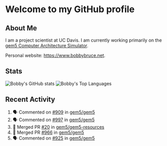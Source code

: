 # Welcome to my GitHub profile

## About Me

I am a project scientist at UC Davis. I am currently working primarily on the [gem5 Computer Architecture Simulator](https://github.com/gem5).

Personal website: <https://www.bobbybruce.net>.

## Stats

![Bobby's GitHub stats](https://github-readme-stats.vercel.app/api?username=bobbyrbruce&show_icons=true&theme=responsive&include_all_commits=true&count_private=true&show=reviews&disable_animations=true)
![Bobby's Top Languages ](https://github-readme-stats.vercel.app/api/top-langs/?username=bobbyrbruce&layout=compact&theme=responsive&count_private=true&langs_count=10&disable_animations=true)

## Recent Activity

<!--START_SECTION:activity-->
1. 🗣 Commented on [#909](https://github.com/gem5/gem5/issues/909#issuecomment-2048299780) in [gem5/gem5](https://github.com/gem5/gem5)
2. 🗣 Commented on [#997](https://github.com/gem5/gem5/issues/997#issuecomment-2043801643) in [gem5/gem5](https://github.com/gem5/gem5)
3. 🎉 Merged PR [#20](https://github.com/gem5/gem5-resources/pull/20) in [gem5/gem5-resources](https://github.com/gem5/gem5-resources)
4. 🎉 Merged PR [#966](https://github.com/gem5/gem5/pull/966) in [gem5/gem5](https://github.com/gem5/gem5)
5. 🗣 Commented on [#925](https://github.com/gem5/gem5/pull/925#issuecomment-2043777163) in [gem5/gem5](https://github.com/gem5/gem5)
<!--END_SECTION:activity-->
